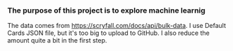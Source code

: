 ### The purpose of this project is to explore machine learnig
The data comes from https://scryfall.com/docs/api/bulk-data.
I use Default Cards JSON file, but it's too big to upload to GitHub. I also reduce the amount quite a bit in the first step.
